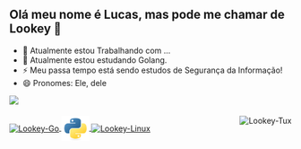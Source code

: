 ## Olá meu nome é Lucas, mas pode me chamar de Lookey 👋

- 🔧 Atualmente estou Trabalhando com ...
- 📘 Atualmente estou estudando Golang.
- ⚡ Meu passa tempo está sendo estudos de Segurança da Informação!
- 😄 Pronomes: Ele, dele

 <div>
  <a href="https://github.com/Lookey-dev">
  <img height="180em" src="https://github-readme-stats.vercel.app/api?username=Lookey-dev&show_icons=true&theme=github_dark&include_all_commits=true&count_private=true"/>
</div>

<div style="display: inline_block"><br>
 <img align="center" alt="Lookey-Go" height="45" width="50" src="https://cdn.jsdelivr.net/gh/devicons/devicon/icons/go/go-original-wordmark.svg" />
 <img align="center" alt="Lookey-Python" height="45" width="50" src="https://raw.githubusercontent.com/devicons/devicon/master/icons/python/python-original.svg">
 <img align="right" alt="Lookey-Tux" src="https://media.tenor.com/images/ccb959edb41a02737755b2209ef7d97a/tenor.gif">
 <img align="center" alt="Lookey-Linux" height="45" width="50" src="https://cdn.jsdelivr.net/gh/devicons/devicon/icons/linux/linux-original.svg" />
</div>

##
